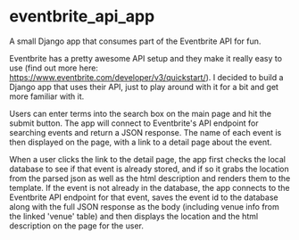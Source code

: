 # eventbrite_api_app
A small Django app that consumes part of the Eventbrite API for fun.

Eventbrite has a pretty awesome API setup and they make it really easy to use (find out more here: https://www.eventbrite.com/developer/v3/quickstart/). I decided to build a Django app that uses their API, just to play around with it for a bit and get more familiar with it.

Users can enter terms into the search box on the main page and hit the submit button. The app will connect to Eventbrite's API endpoint for searching events and return a JSON response. The name of each event is then displayed on the page, with a link to a detail page about the event.

When a user clicks the link to the detail page, the app first checks the local database to see if that event is already stored, and if so it grabs the location from the parsed json as well as the html description and renders them to the template. If the event is not already in the database, the app connects to the Eventbrite API endpoint for that event, saves the event id to the database along with the full JSON response as the body (including venue info from the linked 'venue' table) and then displays the location and the html description on the page for the user.
